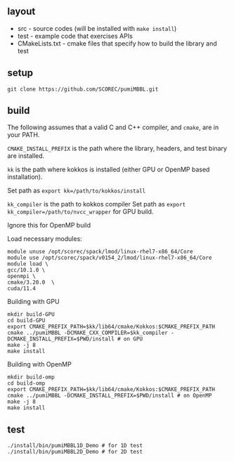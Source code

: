 
## layout

- src - source codes (will be installed with `make
install`)
- test - example code that exercises APIs
- CMakeLists.txt - cmake files that specify how to build the library and test

## setup

```
git clone https://github.com/SCOREC/pumiMBBL.git
```

## build

The following assumes that a valid C and C++ compiler, and `cmake`, are in your PATH.

`CMAKE_INSTALL_PREFIX` is the path where the library, headers, and test binary
are installed.

`kk` is the path where kokkos is installed (either GPU or OpenMP based installation).

Set path as `export kk=/path/to/kokkos/install`

`kk_compiler` is the path to kokkos compiler
Set path as `export kk_compiler=/path/to/nvcc_wrapper` for GPU build.

Ignore this for OpenMP build

Load necessary modules:
```
module unuse /opt/scorec/spack/lmod/linux-rhel7-x86_64/Core
module use /opt/scorec/spack/v0154_2/lmod/linux-rhel7-x86_64/Core
module load \
gcc/10.1.0 \
openmpi \
cmake/3.20.0  \
cuda/11.4
```

Building with GPU
```
mkdir build-GPU
cd build-GPU
export CMAKE_PREFIX_PATH=$kk/lib64/cmake/Kokkos:$CMAKE_PREFIX_PATH
cmake ../pumiMBBL -DCMAKE_CXX_COMPILER=$kk_compiler -DCMAKE_INSTALL_PREFIX=$PWD/install # on GPU
make -j 8
make install
```

Building with OpenMP
```
mkdir build-omp
cd build-omp
export CMAKE_PREFIX_PATH=$kk/lib64/cmake/Kokkos:$CMAKE_PREFIX_PATH
cmake ../pumiMBBL -DCMAKE_INSTALL_PREFIX=$PWD/install # on OpenMP
make -j 8
make install
```


## test

```
./install/bin/pumiMBBL1D_Demo # for 1D test
./install/bin/pumiMBBL2D_Demo # for 2D test
```
